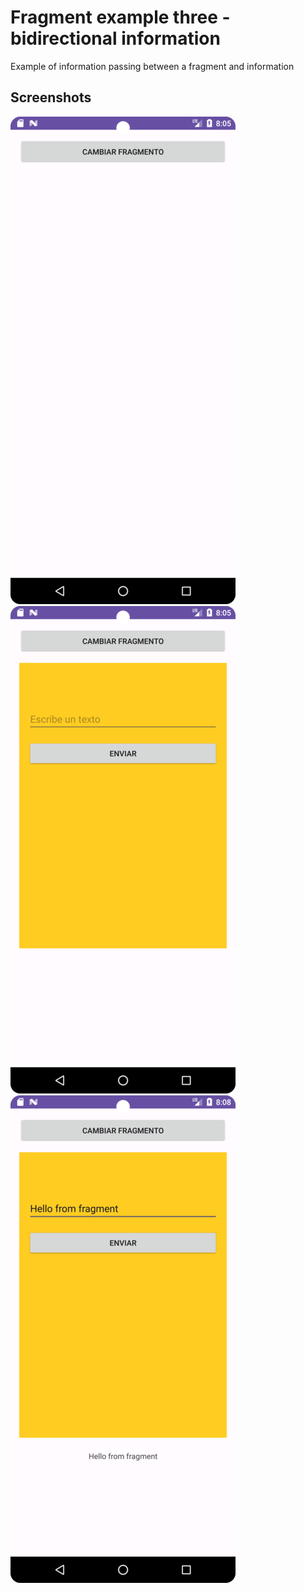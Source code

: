 # Fragment example three - bidirectional information
Example of information passing between a fragment and information
## Screenshots
![Activity vacía](screenshots/empty_activity.png)
![Fragment vacío](screenshots/empty_fragment.png)
![Información compartida](screenshots/bidirectional_information.png)
